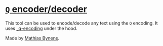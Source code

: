 # [`Q` encoder/decoder](https://mothereff.in/q)

This tool can be used to encode/decode any text using the `Q` encoding. It uses [_q-encoding](https://mths.be/q) under the hood.

Made by [Mathias Bynens](https://www.gitforge.in/).
